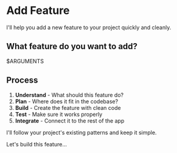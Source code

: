 # Add Feature

I'll help you add a new feature to your project quickly and cleanly.

## What feature do you want to add?

$ARGUMENTS

## Process

1. **Understand** - What should this feature do?
2. **Plan** - Where does it fit in the codebase?
3. **Build** - Create the feature with clean code
4. **Test** - Make sure it works properly
5. **Integrate** - Connect it to the rest of the app

I'll follow your project's existing patterns and keep it simple.

Let's build this feature...